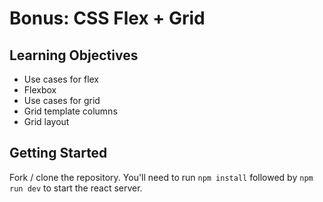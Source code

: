 # Bonus: CSS Flex + Grid

## Learning Objectives

- Use cases for flex
- Flexbox
- Use cases for grid
- Grid template columns
- Grid layout

## Getting Started

Fork / clone the repository. You'll need to run `npm install` followed by `npm run dev` to start the react server.